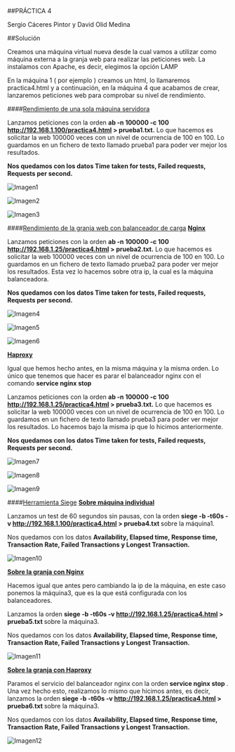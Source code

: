 ##PRÁCTICA 4

Sergio Cáceres Pintor y David Olid Medina

##Solución

Creamos una máquina virtual nueva desde la cual vamos a utilizar como máquina externa a la granja web para realizar las peticiones web. La instalamos con Apache, es decir, elegimos la opción LAMP

En la máquina 1 ( por ejemplo ) creamos un html, lo llamaremos practica4.html y a continuación, en la máquina 4 que acabamos de crear, lanzaremos peticiones web para comprobar su nivel de rendimiento.

####<u>Rendimiento de una sola máquina servidora</u>

Lanzamos peticiones con la orden <b>ab -n 100000 -c 100 http://192.168.1.100/practica4.html > prueba1.txt.</b> Lo que hacemos es solicitar la web 100000 veces con un nivel de ocurrencia de 100 en 100. Lo guardamos en un fichero de texto llamado prueba1 para poder ver mejor los resultados. 

<b>Nos quedamos con los datos Time taken for tests, Failed requests, Requests per second.</b>

![Imagen1](https://github.com/sergiocaceres/swap1415/blob/master/Pr%C3%A1cticas/Pr%C3%A1ctica4/Captura1.png)

![Imagen2](https://github.com/sergiocaceres/swap1415/blob/master/Pr%C3%A1cticas/Pr%C3%A1ctica4/Captura2.png)

![Imagen3](https://github.com/sergiocaceres/swap1415/blob/master/Pr%C3%A1cticas/Pr%C3%A1ctica4/Captura3.png)


####<u>Rendimiento de la granja web con balanceador de carga</u>
<u><b> Nginx </b></u>

Lanzamos peticiones con la orden <b>ab -n 100000 -c 100 http://192.168.1.25/practica4.html > prueba2.txt.</b> Lo que hacemos es solicitar la web 100000 veces con un nivel de ocurrencia de 100 en 100. Lo guardamos en un fichero de texto llamado prueba2 para poder ver mejor los resultados. Esta vez lo hacemos sobre otra ip, la cual es la máquina balanceadora.

<b>Nos quedamos con los datos Time taken for tests, Failed requests, Requests per second.</b>

![Imagen4](https://github.com/sergiocaceres/swap1415/blob/master/Pr%C3%A1cticas/Pr%C3%A1ctica4/Captura4.png)

![Imagen5](https://github.com/sergiocaceres/swap1415/blob/master/Pr%C3%A1cticas/Pr%C3%A1ctica4/Captura5.png)

![Imagen6](https://github.com/sergiocaceres/swap1415/blob/master/Pr%C3%A1cticas/Pr%C3%A1ctica4/Captura6.png)


<u><b> Haproxy </b></u>

Igual que hemos hecho antes, en la misma máquina y la misma orden. Lo único que tenemos que hacer es parar el balanceador nginx con el comando <b> service nginx stop </b>

Lanzamos peticiones con la orden <b>ab -n 100000 -c 100 http://192.168.1.25/practica4.html > prueba3.txt.</b> Lo que hacemos es solicitar la web 100000 veces con un nivel de ocurrencia de 100 en 100. Lo guardamos en un fichero de texto llamado prueba3 para poder ver mejor los resultados. Lo hacemos bajo la misma ip que lo hicimos anteriormente.

<b>Nos quedamos con los datos Time taken for tests, Failed requests, Requests per second.</b>

![Imagen7](https://github.com/sergiocaceres/swap1415/blob/master/Pr%C3%A1cticas/Pr%C3%A1ctica4/Captura7.png)

![Imagen8](https://github.com/sergiocaceres/swap1415/blob/master/Pr%C3%A1cticas/Pr%C3%A1ctica4/Captura8.png)

![Imagen9](https://github.com/sergiocaceres/swap1415/blob/master/Pr%C3%A1cticas/Pr%C3%A1ctica4/Captura9.png)


####<u>Herramienta Siege</u>
<u><b> Sobre máquina individual </b></u>

Lanzamos un test de 60 segundos sin pausas, con la orden <b>siege -b -t60s -v http://192.168.1.100/practica4.html > prueba4.txt </b> sobre la máquina1.

Nos quedamos con los datos <b>Availability, Elapsed time, Response time, Transaction Rate, Failed Transactions y Longest Transaction.</b>

![Imagen10](https://github.com/sergiocaceres/swap1415/blob/master/Pr%C3%A1cticas/Pr%C3%A1ctica4/Captura10.png)

<u><b> Sobre la granja con Nginx </b></u>

Hacemos igual que antes pero cambiando la ip de la máquina, en este caso ponemos la máquina3, que es la que está configurada con los balanceadores.

Lanzamos la orden <b>siege -b -t60s -v http://192.168.1.25/practica4.html > prueba5.txt </b> sobre la máquina3.

Nos quedamos con los datos <b>Availability, Elapsed time, Response time, Transaction Rate, Failed Transactions y Longest Transaction.</b>

![Imagen11](https://github.com/sergiocaceres/swap1415/blob/master/Pr%C3%A1cticas/Pr%C3%A1ctica4/Captura11.png)

<u><b> Sobre la granja con Haproxy </b></u>

Paramos el servicio del balanceador nginx con la orden <b> service nginx stop </b>. Una vez hecho esto, realizamos lo mismo que hicimos antes, es decir, lanzamos la orden <b>siege -b -t60s -v http://192.168.1.25/practica4.html > prueba6.txt </b> sobre la máquina3.

Nos quedamos con los datos <b>Availability, Elapsed time, Response time, Transaction Rate, Failed Transactions y Longest Transaction.</b>

![Imagen12](https://github.com/sergiocaceres/swap1415/blob/master/Pr%C3%A1cticas/Pr%C3%A1ctica4/Captura12.png)